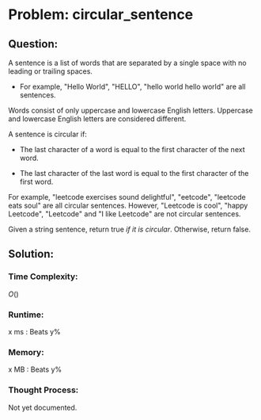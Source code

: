 # Problem: circular_sentence

## Question:

A sentence is a list of words that are separated by a single space with no leading or trailing spaces.

* For example, "Hello World", "HELLO", "hello world hello world" are all sentences.

Words consist of only uppercase and lowercase English letters. Uppercase and lowercase English letters are considered different.

A sentence is circular if:

* The last character of a word is equal to the first character of the next word.

* The last character of the last word is equal to the first character of the first word.

For example, "leetcode exercises sound delightful", "eetcode", "leetcode eats soul" are all circular sentences. However, "Leetcode is cool", "happy Leetcode", "Leetcode" and "I like Leetcode" are not circular sentences.

Given a string sentence, return true _if it is circular_. Otherwise, return false.

## Solution:

### Time Complexity:

$O()$


### Runtime:

x ms : Beats y%


### Memory:

x MB : Beats y%


### Thought Process:

Not yet documented.

